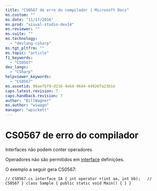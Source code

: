 ```yaml
---
title: "CS0567 de erro do compilador | Microsoft Docs"
ms.custom: ""
ms.date: "11/17/2016"
ms.prod: "visual-studio-dev14"
ms.reviewer: ""
ms.suite: ""
ms.technology: 
  - "devlang-csharp"
ms.tgt_pltfrm: ""
ms.topic: "article"
f1_keywords: 
  - "CS0567"
dev_langs: 
  - "CSharp"
helpviewer_keywords: 
  - "CS0567"
ms.assetid: 90aefbf9-d216-4eb4-96d4-44926fa23b1e
caps.latest.revision: 7
caps.handback.revision: 7
author: "BillWagner"
ms.author: "wiwagn"
manager: "wpickett"
---
```

# CS0567 de erro do compilador
Interfaces não podem conter operadores  
  
 Operadores não são permitidos em [interface](../../csharp/language-reference/keywords/interface.md) definições.  
  
 O exemplo a seguir gera CS0567:  
  
```  
// CS0567.cs interface IA { int operator +(int aa, int bb);   // CS0567 } class Sample { public static void Main() { } }  
```
